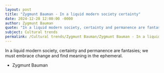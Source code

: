 ```yaml
---
layout: post
title: "Zygmunt Bauman - In a liquid modern society certainty"
date: 2024-12-28 12:00:00 -0000
author: Zygmunt Bauman
quote: "In a liquid modern society, certainty and permanence are fantasies; we must embrace change and find meaning in the ephemeral."
subject: Cultural trends
permalink: /Cultural trends/Zygmunt Bauman/Zygmunt Bauman - In a liquid modern society certainty
---
```


In a liquid modern society, certainty and permanence are fantasies; we must embrace change and find meaning in the ephemeral.

- Zygmunt Bauman
